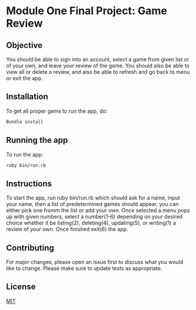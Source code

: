# Module One Final Project: Game Review 

## Objective 
 You should be able to sign into an account, select a game from given list or of your own, and leave your review of the game.
 You should also be able to view all or delete a review, and also be able to refresh and go back to menu or exit the app.

 ## Installation 
 To get all proper gems to run the app, do: 
 ```bash 
 Bundle install
 ``` 

 ## Running the app 
 To run the app: 
 ```bash
 ruby bin/run.rb
 ```

 ## Instructions
 To start the app, run ruby bin/run.rb which should ask for a name, input your name, then a list of predetermined games should appear, you can either pick one fromm the list or add your own. Once selected a menu pops up with given numbers, select a number(1-6) depending on your desired choice whether it be listing(2), deleting(4), updating(5), or writing(1) a review of your own. Once finished exit(6) the app.

 ## Contributing 
 For major changes, please open an issue first to discuss what you would like to change.
Please make sure to update tests as appropriate.

## License 
[MIT](https://choosealicense.com/licenses/mit/)